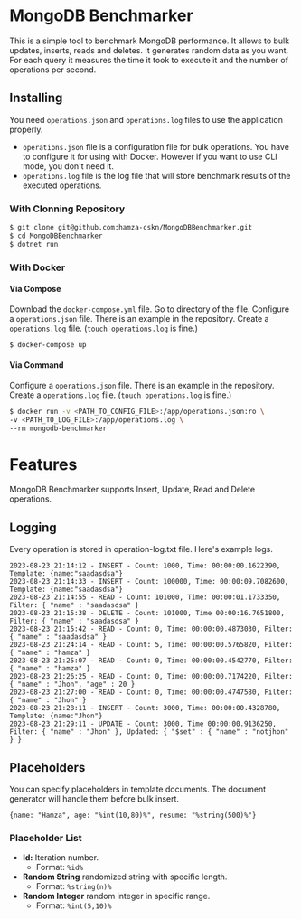 # MongoDB Benchmarker

This is a simple tool to benchmark MongoDB performance. It allows to bulk updates, inserts, reads and deletes. It generates random data as you want. For each query it measures the time it took to execute it and the number of operations per second.

## Installing
You need `operations.json` and `operations.log` files to use the application properly. 
* `operations.json` file is a configuration file for bulk operations. You have to configure it for using with Docker. However if you want to use CLI mode, you don't need it.
* `operations.log` file is the log file that will store benchmark results of the executed operations.
### With Clonning Repository
```bash
$ git clone git@github.com:hamza-cskn/MongoDBBenchmarker.git
$ cd MongoDBBenchmarker
$ dotnet run
```

### With Docker
#### Via Compose
Download the `docker-compose.yml` file. Go to directory of the file.
Configure a `operations.json` file. There is an example in the repository.
Create a `operations.log` file. (`touch operations.log` is fine.)
```bash
$ docker-compose up
```
#### Via Command
Configure a `operations.json` file. There is an example in the repository.
Create a `operations.log` file. (`touch operations.log` is fine.)
```bash
$ docker run -v <PATH_TO_CONFIG_FILE>:/app/operations.json:ro \
-v <PATH_TO_LOG_FILE>:/app/operations.log \
--rm mongodb-benchmarker
```

# Features
MongoDB Benchmarker supports Insert, Update, Read and Delete operations.

## Logging
Every operation is stored in operation-log.txt file. Here's example logs.
```log
2023-08-23 21:14:12 - INSERT - Count: 1000, Time: 00:00:00.1622390, Template: {name:"saadasdsa"}
2023-08-23 21:14:33 - INSERT - Count: 100000, Time: 00:00:09.7082600, Template: {name:"saadasdsa"}
2023-08-23 21:14:55 - READ - Count: 101000, Time: 00:00:01.1733350, Filter: { "name" : "saadasdsa" }
2023-08-23 21:15:38 - DELETE - Count: 101000, Time 00:00:16.7651800, Filter: { "name" : "saadasdsa" }
2023-08-23 21:15:42 - READ - Count: 0, Time: 00:00:00.4873030, Filter: { "name" : "saadasdsa" }
2023-08-23 21:24:14 - READ - Count: 5, Time: 00:00:00.5765820, Filter: { "name" : "hamza" }
2023-08-23 21:25:07 - READ - Count: 0, Time: 00:00:00.4542770, Filter: { "name" : "hamza" }
2023-08-23 21:26:25 - READ - Count: 0, Time: 00:00:00.7174220, Filter: { "name" : "Jhon", "age" : 20 }
2023-08-23 21:27:00 - READ - Count: 0, Time: 00:00:00.4747580, Filter: { "name" : "Jhon" }
2023-08-23 21:28:11 - INSERT - Count: 3000, Time: 00:00:00.4328780, Template: {name:"Jhon"}
2023-08-23 21:29:11 - UPDATE - Count: 3000, Time 00:00:00.9136250, Filter: { "name" : "Jhon" }, Updated: { "$set" : { "name" : "notjhon" } }
```

## Placeholders
You can specify placeholders in template documents. The document generator will handle them before bulk insert.
```
{name: "Hamza", age: "%int(10,80)%", resume: "%string(500)%"}
```

### Placeholder List
* **Id:** Iteration number.
  * Format: `%id%`
* **Random String** randomized string with specific length.
  * Format: `%string(n)%`
* **Random Integer** random integer in specific range.
  * Format: `%int(5,10)%`

